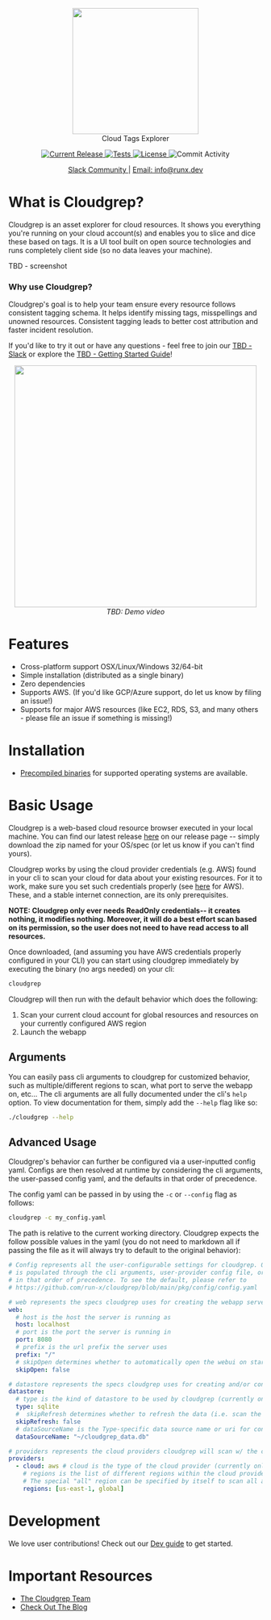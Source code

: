<p align="center"><img src="https://user-images.githubusercontent.com/855699/172711194-43330c43-c13e-4b04-9e4a-11eabe8cf850.png" width="250"><br/>
Cloud Tags Explorer</p>

<p align="center">
  <a href="https://github.com/run-x/cloudgrep/releases/latest">
    <img src="https://img.shields.io/github/release/run-x/cloudgrep.svg" alt="Current Release" />
  </a>
  <a href="https://github.com/run-x/cloudgrep/actions/workflows/checks.yml">
    <img src="https://github.com/run-x/cloudgrep/actions/workflows/checks.yml/badge.svg" alt="Tests" />
  </a>

  <a href="http://www.apache.org/licenses/LICENSE-2.0.html">
    <img src="https://img.shields.io/badge/LICENSE-Apache2.0-ff69b4.svg" alt="License" />
  </a>

  <img src="https://img.shields.io/github/commit-activity/w/run-x/cloudgrep.svg?style=plastic" alt="Commit Activity" />

</p>
<p align="center">
<a href="https://slack.opta.dev">
    Slack Community
  </a> | <a href="mailto:info@runx.dev">
    Email: info@runx.dev
  </a>
  </p>

# What is Cloudgrep?
Cloudgrep is an asset explorer for cloud resources. It shows you everything you're running on your cloud account(s) and enables you to slice and dice these based on tags. It is a UI tool built on open source technologies and runs completely client side (so no data leaves your machine).

TBD - screenshot

### Why use Cloudgrep?
Cloudgrep's goal is to help your team ensure every resource follows consistent tagging schema. It helps identify missing tags, misspellings and unowned resources. Consistent tagging leads to better cost attribution and faster incident resolution.

If you'd like to try it out or have any questions - feel free to join our [TBD - Slack](https://slack.opta.dev/) or explore the [TBD - Getting Started Guide](https://docs.opta.dev/getting-started)!


<p align="center">
  <a href="https://www.youtube.com/watch?v=nja_EfpGexE"><img width="480" src="https://user-images.githubusercontent.com/855699/149367998-9f00a9f4-abaa-4abf-949c-5b470e7d410c.png"></a>
  </br>
  <span><i>TBD: Demo video</i></span>

</p>

# Features
* Cross-platform support OSX/Linux/Windows 32/64-bit
* Simple installation (distributed as a single binary)
* Zero dependencies
* Supports AWS. (If you'd like GCP/Azure support, do let us know by filing an issue!)
* Supports for major AWS resources (like EC2, RDS, S3, and many others - please file an issue if something is missing!)

# Installation

- [Precompiled binaries](https://github.com/run-x/cloudgrep/releases) for supported
operating systems are available.

# Basic Usage

Cloudgrep is a web-based cloud resource browser executed in your local machine. You can find our latest release
[here](https://github.com/run-x/cloudgrep/releases) on our release page -- simply download the zip named for your
OS/spec (or let us know if you can't find yours).

Cloudgrep works by using the cloud provider credentials (e.g. AWS) found in your cli to scan your cloud for data about
your existing resources. For it to work, make sure you set such credentials properly (see
[here](https://docs.aws.amazon.com/cli/latest/userguide/cli-chap-configure.html) for AWS). These, and a stable
internet connection, are its only prerequisites.

**NOTE: Cloudgrep only ever needs ReadOnly credentials-- it creates nothing, it modifies nothing. Moreover, it will
do a best effort scan based on its permission, so the user does not need to have read access to all resources.**

Once downloaded, (and assuming you have AWS credentials properly configured in your CLI) you can start using cloudgrep
immediately by executing the binary (no args needed) on your cli:

```bash
cloudgrep
```

Cloudgrep will then run with the default behavior which does the following:

1. Scan your current cloud account for global resources and resources on your currently configured AWS region
2. Launch the webapp

## Arguments
You can easily pass cli arguments to cloudgrep for customized behavior, such as multiple/different regions to scan,
what port to serve the webapp on, etc... The cli arguments are all fully documented under the cli's `help` option.
To view documentation for them, simply add the `--help` flag like so:

```bash
./cloudgrep --help
```

## Advanced Usage
Cloudgrep's behavior can further be configured via a user-inputted config yaml. Configs are then resolved at runtime by
considering the cli arguments, the user-passed config  yaml, and the defaults in that order of precedence.

The config yaml can be passed in by using the `-c` or `--config` flag as follows:

```bash
cloudgrep -c my_config.yaml
```
The path is relative to the current working directory. Cloudgrep expects the follow possible values in the yaml
(you do not need to markdown all if passing the file as it will always try to default to the original behavior):

```yaml
# Config represents all the user-configurable settings for cloudgrep. One such structure is loaded at runtime and
# is populated through the cli arguments, user-provider config file, or a preset default, with values resolved
# in that order of precedence. To see the default, please refer to
# https://github.com/run-x/cloudgrep/blob/main/pkg/config/config.yaml

# web represents the specs cloudgrep uses for creating the webapp server
web:
  # host is the host the server is running as
  host: localhost
  # port is the port the server is running in
  port: 8080
  # prefix is the url prefix the server uses
  prefix: "/"
  # skipOpen determines whether to automatically open the webui on startup
  skipOpen: false

# datastore represents the specs cloudgrep uses for creating and/or connecting to the datastore/database used.
datastore:
  # type is the kind of datastore to be used by cloudgrep (currently only supports SQLite)
  type: sqlite
  #  skipRefresh determines whether to refresh the data (i.e. scan the cloud) on startup.
  skipRefresh: false
  # dataSourceName is the Type-specific data source name or uri for connecting to the desired data source
  dataSourceName: "~/cloudgrep_data.db"

# providers represents the cloud providers cloudgrep will scan w/ the current credentials
providers:
  - cloud: aws # cloud is the type of the cloud provider (currently only AWS is supported)
    # regions is the list of different regions within the cloud provider to scan
    # The special "all" region can be specified by itself to scan all available regions
    regions: [us-east-1, global]
```

# Development

We love user contributions! Check out our [Dev guide](https://github.com/run-x/cloudgrep/blob/main/DEVELOP.md) to get started.

# Important Resources
* [The Cloudgrep Team](https://www.runx.dev/about)
* [Check Out The Blog](https://blog.runx.dev/)
